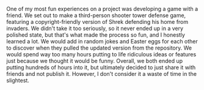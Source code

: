 One of my most fun experiences on a project was developing a game with a friend. We set out to make a third-person shooter tower defense game, featuring a copyright-friendly version of Shrek defending his home from invaders. We didn't take it too seriously, so it never ended up in a very polished state, but that's what made the process so fun, and I honestly learned a lot. We would add in random jokes and Easter eggs for each other to discover when they pulled the updated version from the repository. We would spend way too many hours putting to life ridiculous ideas or features just because we thought it would be funny. Overall, we both ended up putting hundreds of hours into it, but ultimately decided to just share it with friends and not publish it. However, I don't consider it a waste of time in the slightest.